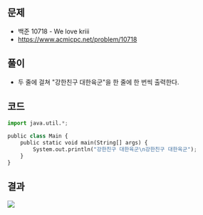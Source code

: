 ## 문제

- 백준 10718 - We love kriii
- https://www.acmicpc.net/problem/10718

## 풀이

- 두 줄에 걸쳐 "강한친구 대한육군"을 한 줄에 한 번씩 출력한다.

## 코드

```python
import java.util.*;

public class Main {
	public static void main(String[] args) {
		System.out.println("강한친구 대한육군\n강한친구 대한육군");
	}
}
```

## 결과

![](https://img1.daumcdn.net/thumb/R1280x0/?scode=mtistory2&fname=https%3A%2F%2Fblog.kakaocdn.net%2Fdn%2FA7e3z%2FbtqG7RHVnrh%2FatQ3NBB2OXUMFZ5FvvvPKK%2Fimg.png)